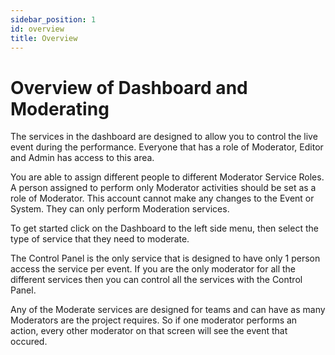 ```yaml
---
sidebar_position: 1
id: overview
title: Overview
---
```


# Overview of Dashboard and Moderating

The services in the dashboard are designed to allow you to control the live event during the performance. Everyone that has a role of Moderator, Editor and Admin has access to this area. 

You are able to assign different people to different Moderator Service Roles.  A person assigned to perform only Moderator activities should be set as a role of Moderator. This account cannot make any changes to the Event or System. They can only perform Moderation services.

To get started click on the Dashboard to the left side menu, then select the type of service that they need to moderate.

The Control Panel is the only service that is designed to have only 1 person access the service per event. If you are the only moderator for all the different services then you can control all the services with the Control Panel.

Any of the Moderate services are designed for teams and can have as many Moderators are the project requires. So if one moderator performs an action, every other moderator on that screen will see the event that occured.